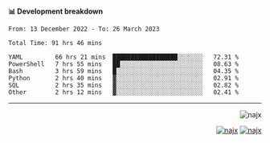 <b>📊 Development breakdown</b>
<!--START_SECTION:waka-->

```text
From: 13 December 2022 - To: 26 March 2023

Total Time: 91 hrs 46 mins

YAML         66 hrs 21 mins  ██████████████████░░░░░░░   72.31 %
PowerShell   7 hrs 55 mins   ██░░░░░░░░░░░░░░░░░░░░░░░   08.63 %
Bash         3 hrs 59 mins   █░░░░░░░░░░░░░░░░░░░░░░░░   04.35 %
Python       2 hrs 40 mins   ▓░░░░░░░░░░░░░░░░░░░░░░░░   02.91 %
SQL          2 hrs 35 mins   ▓░░░░░░░░░░░░░░░░░░░░░░░░   02.82 %
Other        2 hrs 12 mins   ▓░░░░░░░░░░░░░░░░░░░░░░░░   02.41 %
```

<!--END_SECTION:waka-->
-----
<p align="right">
  <img src="https://komarev.com/ghpvc/?username=najx&label=GitHub%20Profile%20Views&color=yellow&style=flat" alt="najx" />
</p align="center">
<p align="right">
  <a href="https://www.linkedin.com/in/abdx"><img src="https://img.shields.io/badge/LinkedIn--_.svg?style=social&logo=linkedin" alt="najx"></a>
  <a href="https://stackoverflow.com/users/19588110/najim-abdelmoula"><img src="https://img.shields.io/badge/Stack Overflow--_.svg?style=social&logo=stackoverflow" alt="najx"></a>
</p align="center">
